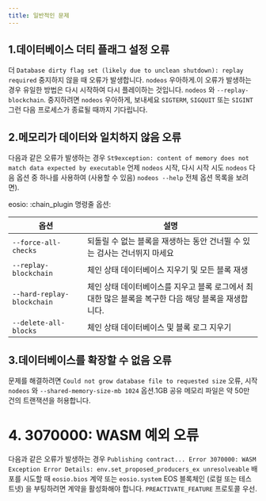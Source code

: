 ```yaml
---
title: 일반적인 문제
---
```


## 1.데이터베이스 더티 플래그 설정 오류

더 `Database dirty flag set (likely due to unclean shutdown): replay required` 중지하지 않을 때 오류가 발생합니다. `nodeos` 우아하게.이 오류가 발생하는 경우 유일한 방법은 다시 시작하여 다시 플레이하는 것입니다. `nodeos` 와 `--replay-blockchain`.
중지하려면 `nodeos` 우아하게, 보내세요 `SIGTERM`, `SIGQUIT` 또는 `SIGINT` 그런 다음 프로세스가 종료될 때까지 기다립니다.

## 2.메모리가 데이터와 일치하지 않음 오류

다음과 같은 오류가 발생하는 경우 `St9exception: content of memory does not match data expected by executable` 언제 `nodeos` 시작, 다시 시작 시도 `nodeos` 다음 옵션 중 하나를 사용하여 (사용할 수 있음) `nodeos --help` 전체 옵션 목록을 보려면).

eosio: :chain_plugin 명령줄 옵션:

| 옵션 | 설명 |
|----------------------------|--------------------------------------------------------|
| `--force-all-checks`       | 되돌릴 수 없는 블록을 재생하는 동안 건너뛸 수 있는 검사는 건너뛰지 마세요 |
| `--replay-blockchain`      | 체인 상태 데이터베이스 지우기 및 모든 블록 재생 |
| `--hard-replay-blockchain` | 체인 상태 데이터베이스를 지우고 블록 로그에서 최대한 많은 블록을 복구한 다음 해당 블록을 재생합니다. |
| `--delete-all-blocks`      | 체인 상태 데이터베이스 및 블록 로그 지우기 |

## 3.데이터베이스를 확장할 수 없음 오류

문제를 해결하려면 `Could not grow database file to requested size` 오류, 시작 `nodeos` 와 `--shared-memory-size-mb 1024` 옵션.1GB 공유 메모리 파일은 약 50만 건의 트랜잭션을 허용합니다.

# 4. 3070000: WASM 예외 오류

다음과 같은 오류가 발생하는 경우 `Publishing contract... Error 3070000: WASM Exception Error Details: env.set_proposed_producers_ex unresolveable` 배포를 시도할 때 `eosio.bios` 계약 또는 `eosio.system` EOS 블록체인 (로컬 또는 테스트넷) 을 부팅하려면 계약을 활성화해야 합니다. `PREACTIVATE_FEATURE` 프로토콜 우선.
